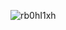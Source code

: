 ![rb0hI1xh](https://user-images.githubusercontent.com/97091405/148041264-064afa75-f1af-488d-9d1a-1e491f7f986b.jpg)
